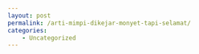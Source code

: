 ```yaml
---
layout: post
permalink: /arti-mimpi-dikejar-monyet-tapi-selamat/
categories:
    - Uncategorized
---
```


